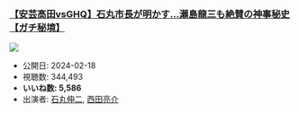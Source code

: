 ### [【安芸高田vsGHQ】石丸市長が明かす…瀬島龍三も絶賛の神事秘史【ガチ秘境】](https://www.youtube.com/watch?v=dllrObQPA3g)
[![](https://img.youtube.com/vi/dllrObQPA3g/sddefault.jpg)](https://www.youtube.com/watch?v=dllrObQPA3g)
-   公開日: 2024-02-18
-   視聴数: 344,493
-   **いいね数: 5,586**
-   出演者: [石丸伸二](/rehacq_fan/people/石丸伸二 "wikilink"), [西田亮介](/rehacq_fan/people/西田亮介 "wikilink")

